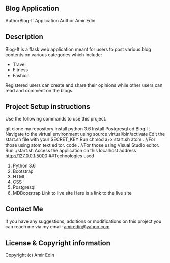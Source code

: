 ## Blog Application

AuthorBlog-It Application
Author
Amir Edin

## Description
Blog-It is a flask web application meant for users to post various blog contents on various categories which include:


* Travel
* Fitness
* Fashion


Registered users can create and share their opinions while other users can read and comment on the blogs.

## Project Setup instructions
Use the following commands to use this project.

git clone my repository
install python 3.6
Install Postgresql
cd Blog-It
Navigate to the virtual environment using source virtual/bin/activate
Edit the start.sh file with your SECRET_KEY
Run chmod a+x start.sh
atom . //For those using atom text editor.
code . //For those using Visual Studio editor.
Run ./start.sh
Access the application on this localhost address http://127.0.0.1:5000
##Technologies used

1. Python 3.6
2. Bootstrap
3. HTML
4. CSS
5. Postgresql
6. MDBootstrap
Link to live site
Here is a link to the live site

## Contact Me
If you have any suggestions, additions or modifications on this project you can reach me via my email: amiredin@yahoo.com

## License & Copyright information
Copyright (c) Amir Edin
